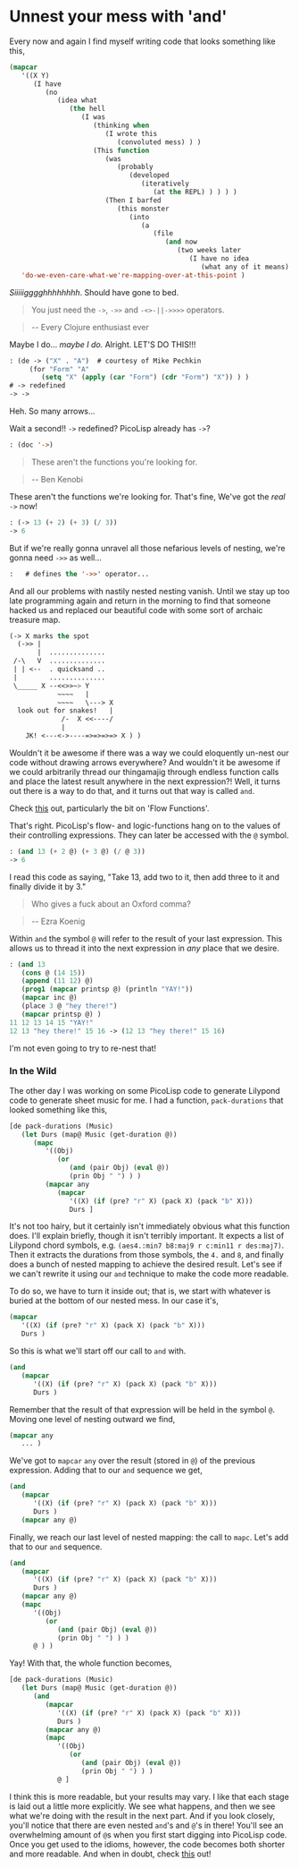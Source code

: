 # Unnest your mess with 'and'

Every now and again I find myself writing code that looks something like this,
```lisp
(mapcar 
   '((X Y)
      (I have
         (no
            (idea what 
               (the hell
                  (I was
                     (thinking when
                        (I wrote this 
                           (convoluted mess) ) )
                     (This function 
                        (was 
                           (probably 
                              (developed 
                                 (iteratively
                                    (at the REPL) ) ) ) )
                        (Then I barfed 
                           (this monster 
                              (into 
                                 (a 
                                    (file
                                       (and now
                                          (two weeks later
                                             (I have no idea
                                                (what any of it means) ) ) ) ) ) ) ) ) ) ) ) ) ) ) )
   'do-we-even-care-what-we're-mapping-over-at-this-point )
```

*Siiiiigggghhhhhhhh*. Should have gone to bed.

> You just need the `->`, `->>` and `-<>-||->>>>` operators.

> -- Every Clojure enthusiast ever

Maybe I do... *maybe I do.* Alright. LET'S DO THIS!!!
```lisp
: (de -> ("X" . "A")  # courtesy of Mike Pechkin
     (for "Form" "A"
        (setq "X" (apply (car "Form") (cdr "Form") "X")) ) )
# -> redefined
-> ->
```

Heh. So many arrows...

Wait a second!! `->` redefined? PicoLisp already has `->`? 
```lisp
: (doc '->)
```

> These aren't the functions you're looking for.

> -- Ben Kenobi

These aren't the functions we're looking for. That's fine, We've got the *real* `->` now!
```lisp
: (-> 13 (+ 2) (+ 3) (/ 3))
-> 6
```

But if we're really gonna unravel all those nefarious levels of nesting, we're gonna need `->>` as well...
```lisp
:   # defines the '->>' operator... 
```

And all our problems with nastily nested nesting vanish. Until we stay up too late programming again and return in the morning to find that someone hacked us and replaced our beautiful code with some sort of archaic treasure map.
```lisp
(-> X marks the spot
  (->> |
       |  ..............
 /-\   V  ..............
 | | <--  . quicksand ..
 |        ..............
 \_____ X --<<>>~> Y
            ~~~~   |
            ~~~~   \---> X
  look out for snakes!   |             
             /-  X <<----/
             |
    JK! <---<->----=>=>=>=> X ) )
```

Wouldn't it be awesome if there was a way we could eloquently un-nest our code without drawing arrows everywhere? And wouldn't it be awesome if we could arbitrarily thread our thingamajig through endless function calls and place the latest result anywhere in the next expression?! Well, it turns out there is a way to do that, and it turns out that way is called `and`. 

Check [this](http://software-lab.de/doc/ref.html#atres) out, particularly the bit on 'Flow Functions'.

That's right. PicoLisp's flow- and logic-functions hang on to the values of their controlling expressions. They can later be accessed with the `@` symbol.

```lisp
: (and 13 (+ 2 @) (+ 3 @) (/ @ 3))
-> 6
```
I read this code as saying, "Take 13, add two to it, then add three to it and finally divide it by 3."

> Who gives a fuck about an Oxford comma?

> -- Ezra Koenig

Within `and` the symbol `@` will refer to the result of your last expression. This allows us to thread it into the next expression in *any* place that we desire.
```lisp
: (and 13 
   (cons @ (14 15)) 
   (append (11 12) @) 
   (prog1 (mapcar printsp @) (println "YAY!")) 
   (mapcar inc @) 
   (place 3 @ "hey there!") 
   (mapcar printsp @) )
11 12 13 14 15 "YAY!"
12 13 "hey there!" 15 16 -> (12 13 "hey there!" 15 16)
```

I'm not even going to try to re-nest that!

### In the Wild
The other day I was working on some PicoLisp code to generate Lilypond code to generate sheet music for me. I had a function, `pack-durations` that looked something like this,
```lisp
[de pack-durations (Music)
   (let Durs (map@ Music (get-duration @))
      (mapc
         '((Obj)
            (or 
               (and (pair Obj) (eval @))
               (prin Obj " ") ) )
         (mapcar any
            (mapcar 
               '((X) (if (pre? "r" X) (pack X) (pack "b" X)))
               Durs ]
```

It's not too hairy, but it certainly isn't immediately obvious what this function does. I'll explain briefly, though it isn't terribly important. It expects a list of Lilypond chord symbols, e.g. `(aes4.:min7 b8:maj9 r c:min11 r des:maj7)`. Then it extracts the durations from those symbols, the `4.` and `8`, and finally does a bunch of nested mapping to achieve the desired result. Let's see if we can't rewrite it using our `and` technique to make the code more readable.

To do so, we have to turn it inside out; that is, we start with whatever is buried at the bottom of our nested mess. In our case it's,
```lisp
(mapcar
   '((X) (if (pre? "r" X) (pack X) (pack "b" X)))
   Durs )
```
So this is what we'll start off our call to `and` with.
```lisp
(and
   (mapcar
      '((X) (if (pre? "r" X) (pack X) (pack "b" X)))
      Durs )
```
Remember that the result of that expression will be held in the symbol `@`. Moving one level of nesting outward we find,
```lisp
(mapcar any
   ... )
```
We've got to `mapcar` `any` over the result (stored in `@`) of the previous expression. Adding that to our `and` sequence we get,
```lisp
(and
   (mapcar 
      '((X) (if (pre? "r" X) (pack X) (pack "b" X)))
      Durs )
   (mapcar any @)
```
Finally, we reach our last level of nested mapping: the call to `mapc`. Let's add that to our `and` sequence.
```lisp
(and
   (mapcar 
      '((X) (if (pre? "r" X) (pack X) (pack "b" X)))
      Durs )
   (mapcar any @)
   (mapc
      '((Obj)
         (or
            (and (pair Obj) (eval @))
            (prin Obj " ") ) )
      @ ) )
```

Yay! With that, the whole function becomes,
```lisp
[de pack-durations (Music)
   (let Durs (map@ Music (get-duration @))
      (and
         (mapcar 
            '((X) (if (pre? "r" X) (pack X) (pack "b" X)))
            Durs )
         (mapcar any @)
         (mapc
            '((Obj)
               (or
                  (and (pair Obj) (eval @))
                  (prin Obj " ") ) )
            @ ] 
```

I think this is more readable, but your results may vary. I like that each stage is laid out a little more explicitly. We see what happens, and then we see what we're doing with the result in the next part. And if you look closely, you'll notice that there are even nested `and`'s and `@`'s in there! You'll see an overwhelming amount of `@`s when you first start digging into PicoLisp code. Once you get used to the idioms, however, the code becomes both shorter and more readable. And when in doubt, check [this](http://picolisp.com/wiki/?AtMark) out! 

